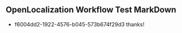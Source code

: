 ## OpenLocalization Workflow Test MarkDown
* f6004dd2-1922-4576-b045-573b674f29d3 thanks!

<!--HONumber=Jul16_HO3-->


